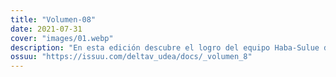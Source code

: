 ```yaml
---
title: "Volumen-08"
date: 2021-07-31
cover: "images/01.webp"
description: "En esta edición descubre el logro del equipo Haba-Sulue de la UdeA en la competencia de Space Systems Design 2021 organizada por la AIAA, además de las mejores noticias de la semana en temas de políticas aeroespaciales, sector público y privado, propulsión en otros mundo. También puedes enterarte de los lanzamientos de la semana. ΔV Launch Log, la revista del semillero de cohetería y propulsión Delta V de la Universidad de Antioquia, adscrito al grupo de investigación ASTRA. Tu revista de ciencia de cohetes en español. "
ossuu: "https://issuu.com/deltav_udea/docs/_volumen_8"
---
```

